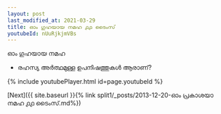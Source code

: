 ```yaml
---
layout: post
last_modified_at: 2021-03-29
title: ഓം ഗുഹയായ നമഹ ൧൧ ടൈംസ്
youtubeId: nUuRjkjmVBs
---
```

 
 
 ഓം ഗുഹയായ നമഹ 
 
 -  രഹസ്യ അർത്ഥമുള്ള ഉപനിഷത്തുകൾ ആരാണ്? 
 
  
 
  
 
 
 
 
 
 


{% include youtubePlayer.html id=page.youtubeId %}
 
[Next]({{ site.baseurl }}{% link  split1/_posts/2013-12-20-ഓം പ്രകാശയാ നമഹ ൧൧ ടൈംസ്.md%})
 
